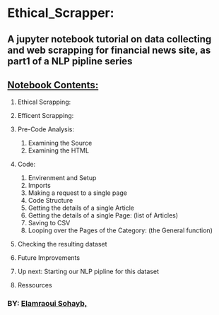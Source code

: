 # Ethical_Scrapper: 
## A jupyter notebook tutorial on data collecting and web scrapping for financial news site, as part1 of a NLP pipline series

## [Notebook Contents:](https://github.com/Elamraoui-Sohayb/Ethical_Scrapper/blob/master/Ethical_Data_Collection/kernel.ipynb)
1. Ethical Scrapping:

1. Efficent Scrapping:

1. Pre-Code Analysis:
    1. Examining the Source
    1. Examining the HTML
1. Code:
    1. Envirenment and Setup
    1. Imports
    1. Making a request to a single page
    1. Code Structure
    1. Getting the details of a single Article
    1. Getting the details of a single Page: (list of Articles)
    1. Saving to CSV
    1. Looping over the Pages of the Category: (the General function)

1. Checking the resulting dataset
1. Future Improvements
1. Up next: Starting our NLP pipline for this dataset
1. Ressources

### BY: [Elamraoui Sohayb,](https://www.linkedin.com/in/sohayb-elamraoui/) 
